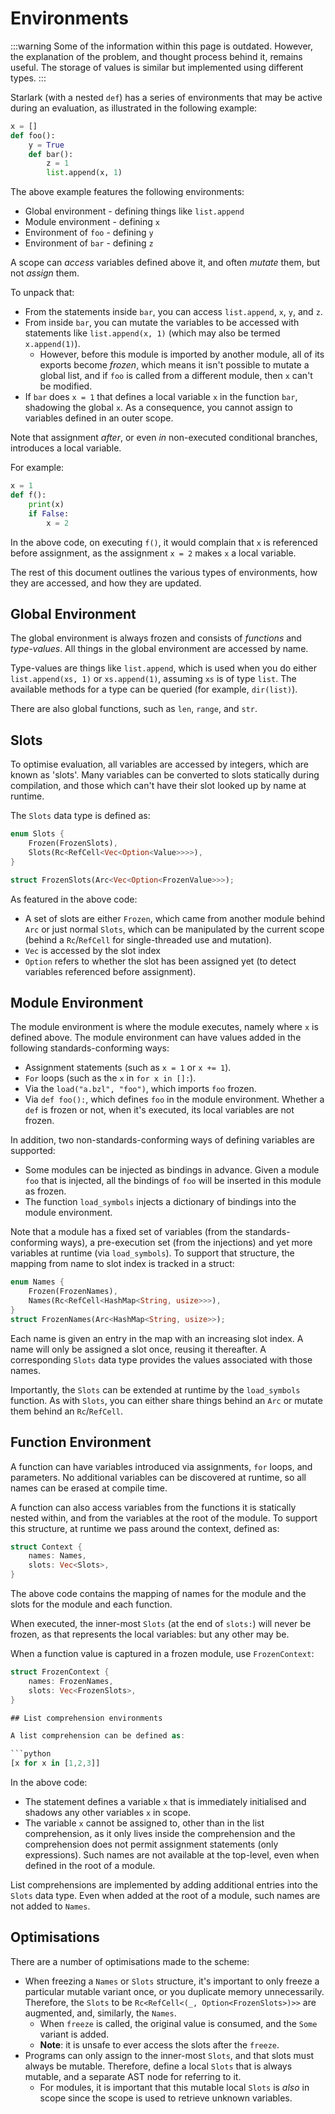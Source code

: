 # Environments

:::warning
Some of the information within this page is outdated. However, the explanation of the problem, and thought process behind it, remains useful. The storage of values is similar but implemented using different types.
:::

Starlark (with a nested `def`) has a series of environments that may be active during an evaluation, as illustrated in the following example:

```python
x = []
def foo():
    y = True
    def bar():
        z = 1
        list.append(x, 1)
```

The above example features the following environments:

* Global environment - defining things like `list.append`
* Module environment - defining `x`
* Environment of `foo` - defining `y`
* Environment of `bar` - defining `z`

A scope can *access* variables defined above it, and often *mutate* them, but not *assign* them.

To unpack that:

* From the statements inside `bar`, you can access `list.append`, `x`, `y`, and `z`.
* From inside `bar`, you can mutate the variables to be accessed with statements like `list.append(x, 1)` (which may also be termed `x.append(1)`).
  * However, before this module is imported by another module, all of its exports become *frozen*, which means it isn't possible to mutate a global list, and if `foo` is called from a different module, then `x` can't be modified.
* If `bar` does `x = 1` that defines a local variable `x` in the function `bar`, shadowing the global `x`. As a consequence, you cannot assign to variables defined in an outer scope.

Note that assignment *after*, or even *in* non-executed conditional branches, introduces a local variable.

For example:

```python
x = 1
def f():
    print(x)
    if False:
        x = 2
```

In the above code, on executing `f()`, it would complain that `x` is referenced before assignment, as the assignment `x = 2` makes `x` a local variable.

The rest of this document outlines the various types of environments, how they are accessed,  and how they are updated.

## Global Environment

The global environment is always frozen and consists of *functions* and *type-values*. All things in the global environment are accessed by name.

Type-values are things like `list.append`, which is used when you do either `list.append(xs, 1)` or `xs.append(1)`, assuming `xs` is of type `list`. The available methods for a type can be queried (for example, `dir(list)`).

There are also global functions, such as `len`, `range`, and `str`.

## Slots

To optimise evaluation, all variables are accessed by integers, which are known as 'slots'. Many variables can be converted to slots statically during compilation, and those which can't have their slot looked up by name at runtime.

The `Slots` data type is defined as:

```rust
enum Slots {
    Frozen(FrozenSlots),
    Slots(Rc<RefCell<Vec<Option<Value>>>>),
}

struct FrozenSlots(Arc<Vec<Option<FrozenValue>>>);
```

As featured in the above code:

* A set of slots are either `Frozen`, which came from another module behind `Arc` or just normal `Slots`, which can be manipulated by the current scope (behind a `Rc`/`RefCell` for single-threaded use and mutation).
* `Vec` is accessed by the slot index
* `Option` refers to whether the slot has been assigned yet (to detect variables referenced before assignment).

## Module Environment

The module environment is where the module executes, namely where `x` is defined above. The module environment can have values added in the following standards-conforming ways:

* Assignment statements (such as `x = 1` or `x += 1`).
* `For` loops (such as the `x` in `for x in []:`).
* Via the `load("a.bzl", "foo")`, which imports `foo` frozen.
* Via `def foo():`, which defines `foo` in the module environment. Whether a `def` is frozen or not, when it's executed, its local variables are not frozen.

In addition, two non-standards-conforming ways of defining variables are supported:

* Some modules can be injected as bindings in advance. Given a module `foo` that is injected, all the bindings of `foo` will be inserted in this module as frozen.
* The function `load_symbols` injects a dictionary of bindings into the module environment.

Note that a module has a fixed set of variables (from the standards-conforming ways), a pre-execution set (from the injections) and yet more variables at runtime (via `load_symbols`). To support that structure, the mapping from name to slot index is tracked in a struct:

```rust
enum Names {
    Frozen(FrozenNames),
    Names(Rc<RefCell<HashMap<String, usize>>>),
}
struct FrozenNames(Arc<HashMap<String, usize>>);
```

Each name is given an entry in the map with an increasing slot index. A name will only be assigned a slot once, reusing it thereafter. A corresponding `Slots` data type provides the values associated with those names.

Importantly, the `Slots` can be extended at runtime by the `load_symbols` function. As with `Slots`, you can either share things behind an `Arc` or mutate them behind an `Rc`/`RefCell`.

## Function Environment

A function can have variables introduced via assignments, `for` loops, and parameters. No additional variables can be discovered at runtime, so all names can be erased at compile time.

A function can also access variables from the functions it is statically nested within, and from the variables at the root of the module. To support this structure, at runtime we pass around the context, defined as:

```rust
struct Context {
    names: Names,
    slots: Vec<Slots>,
}
```

The above code contains the mapping of names for the module and the slots for the module and each function.

When executed, the inner-most `Slots` (at the end of `slots:`) will never be frozen, as that represents the local variables: but any other may be.

When a function value is captured in a frozen module, use `FrozenContext`:

```rust
struct FrozenContext {
    names: FrozenNames,
    slots: Vec<FrozenSlots>,
}

## List comprehension environments

A list comprehension can be defined as:

```python
[x for x in [1,2,3]]
```

In the above code:

* The statement defines a variable `x` that is immediately initialised and shadows any other variables `x` in scope.
* The variable `x` cannot be assigned to, other than in the list comprehension, as it only lives inside the comprehension and the comprehension does not permit assignment statements (only expressions). Such names are not available at the top-level, even when defined in the root of a module.

List comprehensions are implemented by adding additional entries into the `Slots` data type. Even when added at the root of a module, such names are not added to `Names`.

## Optimisations

There are a number of optimisations made to the scheme:

* When freezing a `Names` or `Slots` structure, it's important to only freeze a particular mutable variant once, or you duplicate memory unnecessarily. Therefore, the `Slots` to be `Rc<RefCell<(_, Option<FrozenSlots>)>>` are augmented, and, similarly, the `Names`.
  * When `freeze` is called, the original value is consumed, and the `Some` variant is added.
  * **Note**: it is unsafe to ever access the slots after the `freeze`.
* Programs can only assign to the inner-most `Slots`, and that slots must always be mutable. Therefore, define a local `Slots` that is always mutable, and a separate AST node for referring to it.
  * For modules, it is important that this mutable local `Slots` is *also* in scope since the scope is used to retrieve unknown variables.
